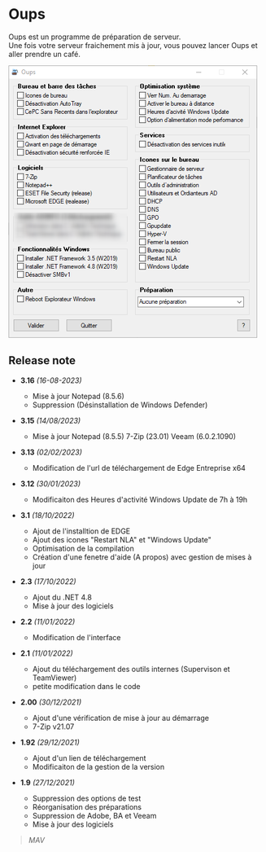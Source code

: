 # Oups
Oups est un programme de préparation de serveur.   
Une fois votre serveur fraichement mis à jour, vous pouvez lancer Oups et aller prendre un café.

![MarkdownViewer++](https://raw.githubusercontent.com/tatascorp/mavapps/main/MAVAPPS/Oups/Oups_img-01.png)
## Release note
* **3.16** *(16-08-2023)*
    * Mise à jour Notepad (8.5.6)
    * Suppression (Désinstallation de Windows Defender)

* **3.15** *(14/08/2023)*
    * Mise à jour Notepad (8.5.5) 7-Zip (23.01) Veeam (6.0.2.1090)

* **3.13** *(02/02/2023)*
    * Modification de l'url de téléchargement de Edge Entreprise x64

* **3.12** *(30/01/2023)*
    * Modificaiton des Heures d'activité Windows Update de 7h à 19h

* **3.1** *(18/10/2022)*
    * Ajout de l'installtion de EDGE
    * Ajout des icones "Restart NLA" et "Windows Update"
    * Optimisation de la compilation
    * Création d'une fenetre d'aide (A propos) avec gestion de mises à jour

* **2.3** *(17/10/2022)*
    * Ajout du .NET 4.8
    * Mise à jour des logiciels

* **2.2** *(11/01/2022)*
    * Modification de l'interface

* **2.1** *(11/01/2022)*
    * Ajout du téléchargement des outils internes (Supervison et TeamViewer)
    * petite modification dans le code

* **2.00** *(30/12/2021)*
    * Ajout d'une vérification de mise à jour au démarrage
    * 7-Zip v21.07

* **1.92** *(29/12/2021)*
    * Ajout d'un lien de téléchargement 
    * Modificaiton de la gestion de la version

* **1.9** *(27/12/2021)*
    * Suppression des options de test
    * Réorganisation des préparations
    * Suppression de Adobe, BA et Veeam
    * Mise à jour des logiciels

>*MAV*